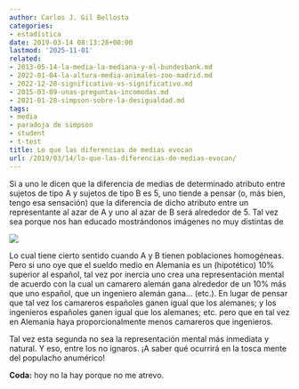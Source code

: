 ```yaml
---
author: Carlos J. Gil Bellosta
categories:
- estadística
date: 2019-03-14 08:13:28+00:00
lastmod: '2025-11-01'
related:
- 2013-05-14-la-media-la-mediana-y-el-bundesbank.md
- 2022-01-04-la-altura-media-animales-zoo-madrid.md
- 2022-12-20-significativo-vs-significativo.md
- 2015-03-09-unas-preguntas-incomodas.md
- 2021-01-28-simpson-sobre-la-desigualdad.md
tags:
- media
- paradoja de simpson
- student
- t-test
title: Lo que las diferencias de medias evocan
url: /2019/03/14/lo-que-las-diferencias-de-medias-evocan/
---
```


Si a uno le dicen que la diferencia de medias de determinado atributo entre sujetos de tipo A y sujetos de tipo B es 5, uno tiende a pensar (o, más bien, tengo esa sensación) que la diferencia de dicho atributo entre un representante al azar de A y uno al azar de B será alrededor de 5. Tal vez sea porque nos han educado mostrándonos imágenes no muy distintas de

![](/wp-uploads/2019/03/stat_t1.gif)

Lo cual tiene cierto sentido cuando A y B tienen poblaciones homogéneas. Pero si uno oye que el sueldo medio en Alemania es un (hipotético) 10% superior al español, tal vez por inercia uno crea una representación mental de acuerdo con la cual un camarero alemán gana alrededor de un 10% más que uno español, que un ingeniero alemán gana... (etc.). En lugar de pensar que tal vez los camareros españoles ganen igual que los alemanes; y los ingenieros españoles ganen igual que los alemanes; etc. pero que en tal vez en Alemania haya proporcionalmente menos camareros que ingenieros.

Tal vez esta segunda no sea la representación mental más inmediata y natural. Y eso, entre los no ignaros. ¡A saber qué ocurrirá en la tosca mente del populacho anumérico!

**Coda:** hoy no la hay porque no me atrevo.